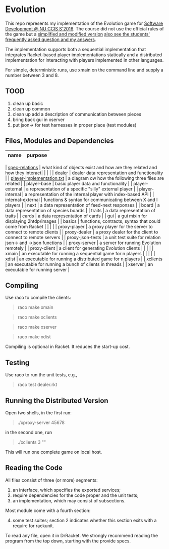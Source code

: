 # Evolution

This repo represents my implementation of the Evolution game for [Software Development @
NU CCIS S'2016](http://www.ccs.neu.edu/home/matthias/4500-s16/). The course did not use
the official rules of the game but a [simplified and modified
version](http://www.ccs.neu.edu/home/matthias/4500-s16/evolution.html) [also see the
students' frequently asked question and my answers](http://www.ccs.neu.edu/home/matthias/4500-s16/faq.html).

The implementation supports both a sequential implementation that integrates Racket-based
player implementations statically and a distributed implementation for interacting with
players implemented in other languages.

For simple, deterministic runs, use xmain on the command line and supply a number
between 3 and 8. 

TOOD
----

1. clean up basic
2. clean up common
3. clean up add a description of communication between pieces 
4. bring back gui in xserver 
5. put json-> for test harnesses in proper place (test modules)

Files, Modules and Dependencies 
-------------------------------

| name              | purpose                                                            |
| ----------------- | ------------------------------------------------------------------ |
|
[spec-relations](https://github.com/mfelleisen/Evolution/blob/master/spec-relations.txt) | what kind of objects exist and how are they related and how they interact|
|           	    | 	     		       		     	  			 |
| dealer	    | dealer data representation and functionality			 |
| [player-implementation.txt](https://github.com/mfelleisen/Evolution/blob/master/player-implementation.txt) | a diagram ow how the following three files are related     |
| player-base       | basic player data and functionality				 |
| player-external   | a representation of a specific "silly" external player		 |
| player-internal   | a representation of the internal player with index-based API  	 |
| internal-external | functions & syntax for communicating between X and I players  	 |
| next    	    | a data representation of feed-next responses 			 |
| board 	    | a data representation of species boards          			 |
| traits  	    | a data representation of traits         				 |
| cards   	    | a data representation of cards          				 |
| gui     	    | a gui mixin for displaying 2htdp/images 				 |
| basics     	    | functions, contracts, syntax that could come from Racket		 |
| 	      	    |									 |
| proxy-player 	    | a proxy player for the server to connect to remote clients 	 |
| proxy-dealer 	    | a proxy dealer for the client to connect to remote servers    	 |
| proxy-json-tests  | a unit test suite for relation json-> and ->json functions	 |
| proxy-server 	    | a server for running Evolution remotely  	  	 		 |
| proxy-client 	    | a client for generating Evolution clients				 |
| 		    | 	       	   	      						 |
| xmain 	    | an executable for running a sequential game for n players		 |
| 		    | 	       	   	      						 |
| xdist 	    | an executable for running a distributed game for n players	 |
| xclients 	    | an executable for running a bunch of clients in threads 		 |
| xserver 	    | an executable for running server	   	      			 |


Compiling 
---------

Use raco to compile the clients:

> raco make xmain

> raco make xclients 

> raco make xserver

> raco make xdist 

Compiling is optional in Racket. It reduces the start-up cost.

Testing
-------

Use raco to run the unit tests, e.g., 

> raco test dealer.rkt 

Running the Distributed Version
-------------------------------

Open two shells, in the first run: 
> ./xproxy-server 45678 

in the second one, run 
> ./xclients 3 ""

This will run one complete game on local host.

Reading the Code 
----------------

All files consist of three (or more) segments: 

1. an interface, which specifies the exported services;
2. require dependencies for the code proper and the unit tests;
3. an implementation, which may consist of subsections. 

Most module come with a fourth section: 

4. some test suites; section 2 indicates whether this section exits
   with a require for rackunit. 

To read any file, open it in DrRacket. We strongly recommend reading the
program from the top down, starting with the provide specs. 
